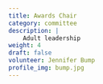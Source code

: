 ```yaml
---
title: Awards Chair
category: committee
description: |
    Adult leadership
weight: 4
draft: false
volunteer: Jennifer Bump
profile_img: bump.jpg
---
```

